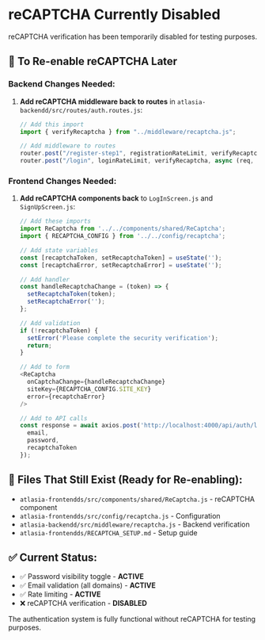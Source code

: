 # reCAPTCHA Currently Disabled

reCAPTCHA verification has been temporarily disabled for testing purposes.

## 🔄 To Re-enable reCAPTCHA Later

### Backend Changes Needed:
1. **Add reCAPTCHA middleware back to routes** in `atlasia-backendd/src/routes/auth.routes.js`:
   ```javascript
   // Add this import
   import { verifyRecaptcha } from "../middleware/recaptcha.js";
   
   // Add middleware to routes
   router.post("/register-step1", registrationRateLimit, verifyRecaptcha, async (req, res) => {
   router.post("/login", loginRateLimit, verifyRecaptcha, async (req, res) => {
   ```

### Frontend Changes Needed:
1. **Add reCAPTCHA components back** to `LogInScreen.js` and `SignUpScreen.js`:
   ```javascript
   // Add these imports
   import ReCaptcha from '../../components/shared/ReCaptcha';
   import { RECAPTCHA_CONFIG } from '../../config/recaptcha';
   
   // Add state variables
   const [recaptchaToken, setRecaptchaToken] = useState('');
   const [recaptchaError, setRecaptchaError] = useState('');
   
   // Add handler
   const handleRecaptchaChange = (token) => {
     setRecaptchaToken(token);
     setRecaptchaError('');
   };
   
   // Add validation
   if (!recaptchaToken) {
     setError('Please complete the security verification');
     return;
   }
   
   // Add to form
   <ReCaptcha
     onCaptchaChange={handleRecaptchaChange}
     siteKey={RECAPTCHA_CONFIG.SITE_KEY}
     error={recaptchaError}
   />
   
   // Add to API calls
   const response = await axios.post('http://localhost:4000/api/auth/login', {
     email,
     password,
     recaptchaToken
   });
   ```

## 📁 Files That Still Exist (Ready for Re-enabling):
- `atlasia-frontendds/src/components/shared/ReCaptcha.js` - reCAPTCHA component
- `atlasia-frontendds/src/config/recaptcha.js` - Configuration
- `atlasia-backendd/src/middleware/recaptcha.js` - Backend verification
- `atlasia-frontendds/RECAPTCHA_SETUP.md` - Setup guide

## ✅ Current Status:
- ✅ Password visibility toggle - **ACTIVE**
- ✅ Email validation (all domains) - **ACTIVE** 
- ✅ Rate limiting - **ACTIVE**
- ❌ reCAPTCHA verification - **DISABLED**

The authentication system is fully functional without reCAPTCHA for testing purposes.

